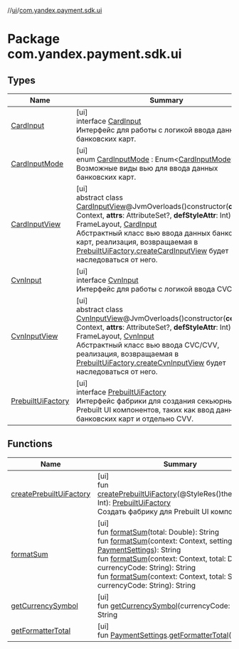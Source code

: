 //[ui](../../index.md)/[com.yandex.payment.sdk.ui](index.md)

# Package com.yandex.payment.sdk.ui

## Types

| Name | Summary |
|---|---|
| [CardInput](-card-input/index.md) | [ui]<br>interface [CardInput](-card-input/index.md)<br>Интерфейс для работы с логикой ввода данных банковских карт. |
| [CardInputMode](-card-input-mode/index.md) | [ui]<br>enum [CardInputMode](-card-input-mode/index.md) : Enum<[CardInputMode](-card-input-mode/index.md)> <br>Возможные виды вью для ввода данных банковских карт. |
| [CardInputView](-card-input-view/index.md) | [ui]<br>abstract class [CardInputView](-card-input-view/index.md)@JvmOverloads()constructor(**context**: Context, **attrs**: AttributeSet?, **defStyleAttr**: Int) : FrameLayout, [CardInput](-card-input/index.md)<br>Абстрактный класс вью ввода данных банковских карт, реализация, возвращаемая в [PrebuiltUiFactory.createCardInputView](-prebuilt-ui-factory/create-card-input-view.md) будет наследоваться от него. |
| [CvnInput](-cvn-input/index.md) | [ui]<br>interface [CvnInput](-cvn-input/index.md)<br>Интерфейс для работы с логикой ввода CVC/CVV. |
| [CvnInputView](-cvn-input-view/index.md) | [ui]<br>abstract class [CvnInputView](-cvn-input-view/index.md)@JvmOverloads()constructor(**context**: Context, **attrs**: AttributeSet?, **defStyleAttr**: Int) : FrameLayout, [CvnInput](-cvn-input/index.md)<br>Абстрактный класс вью ввода CVC/CVV, реализация, возвращаемая в [PrebuiltUiFactory.createCvnInputView](-prebuilt-ui-factory/create-cvn-input-view.md) будет наследоваться от него. |
| [PrebuiltUiFactory](-prebuilt-ui-factory/index.md) | [ui]<br>interface [PrebuiltUiFactory](-prebuilt-ui-factory/index.md)<br>Интерфейс фабрики для создания секьюрных Prebuilt UI компонентов, таких как ввод данных банковских карт и отдельно CVV. |

## Functions

| Name | Summary |
|---|---|
| [createPrebuiltUiFactory](create-prebuilt-ui-factory.md) | [ui]<br>fun [createPrebuiltUiFactory](create-prebuilt-ui-factory.md)(@StyleRes()themeResId: Int): [PrebuiltUiFactory](-prebuilt-ui-factory/index.md)<br>Создать фабрику для Prebuilt UI компонентов. |
| [formatSum](format-sum.md) | [ui]<br>fun [formatSum](format-sum.md)(total: Double): String<br>fun [formatSum](format-sum.md)(context: Context, settings: [PaymentSettings](../../../core/core/com.yandex.payment.sdk.core.data/-payment-settings/index.md)): String<br>fun [formatSum](format-sum.md)(context: Context, total: Double, currencyCode: String): String<br>fun [formatSum](format-sum.md)(context: Context, total: String, currencyCode: String): String |
| [getCurrencySymbol](get-currency-symbol.md) | [ui]<br>fun [getCurrencySymbol](get-currency-symbol.md)(currencyCode: String): String |
| [getFormatterTotal](get-formatter-total.md) | [ui]<br>fun [PaymentSettings](../../../core/core/com.yandex.payment.sdk.core.data/-payment-settings/index.md).[getFormatterTotal](get-formatter-total.md)(): String |

